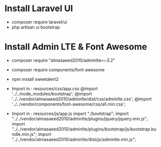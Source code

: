 # Install Laravel UI
- composer require laravel/ui
- php artisan ui bootstrap

# Install Admin LTE & Font Awesome
  - composer require "almasaeed2010/adminlte=~3.2"
  - composer require components/font-awesome
  - npm install sweetalert2

  - Import in  : resources/css/app.css
      @import '../../node_modules/bootstrap';
      @import '../../vendor/almasaeed2010/adminlte/dist/css/adminlte.css';
      @import '../../vendor/components/font-awesome/css/all.min.css';

  - Import in  : resources/js/app.js
      import "./bootstrap";
      import "../../vendor/almasaeed2010/adminlte/plugins/jquery/jquery.min.js";
      import "../../vendor/almasaeed2010/adminlte/plugins/bootstrap/js/bootstrap.bundle.min.js";
      import "../../vendor/almasaeed2010/adminlte/dist/js/adminlte.min.js";